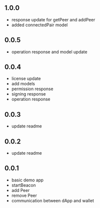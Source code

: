 ## 1.0.0
* response update for getPeer and addPeer
* added connectedPair model
## 0.0.5
* operation response and model update
## 0.0.4
* license update
* add models
* permission response
* signing response
* operation response

## 0.0.3
* update readme

## 0.0.2
* update readme 

## 0.0.1

* basic demo app 
* startBeacon
* add Peer
* remove Peer
* communication between dApp and wallet